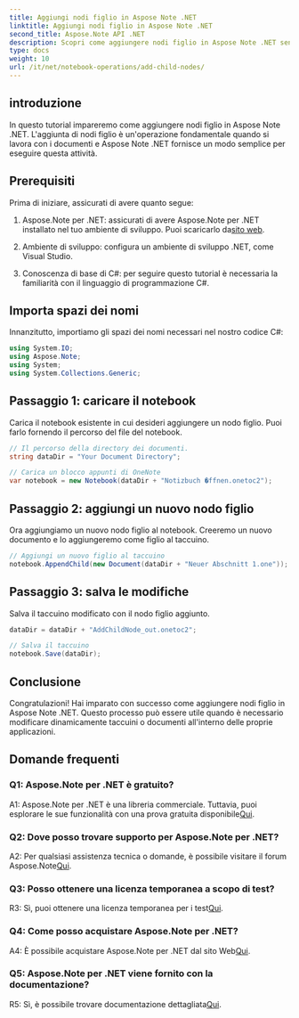 ```yaml
---
title: Aggiungi nodi figlio in Aspose Note .NET
linktitle: Aggiungi nodi figlio in Aspose Note .NET
second_title: Aspose.Note API .NET
description: Scopri come aggiungere nodi figlio in Aspose Note .NET senza sforzo con questo tutorial completo. Potenzia subito le tue capacità di manipolazione dei documenti.
type: docs
weight: 10
url: /it/net/notebook-operations/add-child-nodes/
---
```

## introduzione

In questo tutorial impareremo come aggiungere nodi figlio in Aspose Note .NET. L'aggiunta di nodi figlio è un'operazione fondamentale quando si lavora con i documenti e Aspose Note .NET fornisce un modo semplice per eseguire questa attività.

## Prerequisiti

Prima di iniziare, assicurati di avere quanto segue:

1.  Aspose.Note per .NET: assicurati di avere Aspose.Note per .NET installato nel tuo ambiente di sviluppo. Puoi scaricarlo da[sito web](https://releases.aspose.com/note/net/).

2. Ambiente di sviluppo: configura un ambiente di sviluppo .NET, come Visual Studio.

3. Conoscenza di base di C#: per seguire questo tutorial è necessaria la familiarità con il linguaggio di programmazione C#.

## Importa spazi dei nomi

Innanzitutto, importiamo gli spazi dei nomi necessari nel nostro codice C#:

```csharp
using System.IO;
using Aspose.Note;
using System;
using System.Collections.Generic;
```

## Passaggio 1: caricare il notebook

Carica il notebook esistente in cui desideri aggiungere un nodo figlio. Puoi farlo fornendo il percorso del file del notebook.

```csharp
// Il percorso della directory dei documenti.
string dataDir = "Your Document Directory";

// Carica un blocco appunti di OneNote
var notebook = new Notebook(dataDir + "Notizbuch �ffnen.onetoc2");
```

## Passaggio 2: aggiungi un nuovo nodo figlio

Ora aggiungiamo un nuovo nodo figlio al notebook. Creeremo un nuovo documento e lo aggiungeremo come figlio al taccuino.

```csharp
// Aggiungi un nuovo figlio al taccuino
notebook.AppendChild(new Document(dataDir + "Neuer Abschnitt 1.one"));
```

## Passaggio 3: salva le modifiche

Salva il taccuino modificato con il nodo figlio aggiunto.

```csharp
dataDir = dataDir + "AddChildNode_out.onetoc2";

// Salva il taccuino
notebook.Save(dataDir);
```

## Conclusione

Congratulazioni! Hai imparato con successo come aggiungere nodi figlio in Aspose Note .NET. Questo processo può essere utile quando è necessario modificare dinamicamente taccuini o documenti all'interno delle proprie applicazioni.

## Domande frequenti

### Q1: Aspose.Note per .NET è gratuito?

 A1: Aspose.Note per .NET è una libreria commerciale. Tuttavia, puoi esplorare le sue funzionalità con una prova gratuita disponibile[Qui](https://releases.aspose.com/).

### Q2: Dove posso trovare supporto per Aspose.Note per .NET?

 A2: Per qualsiasi assistenza tecnica o domande, è possibile visitare il forum Aspose.Note[Qui](https://forum.aspose.com/c/note/28).

### Q3: Posso ottenere una licenza temporanea a scopo di test?

 R3: Sì, puoi ottenere una licenza temporanea per i test[Qui](https://purchase.aspose.com/temporary-license/).

### Q4: Come posso acquistare Aspose.Note per .NET?

 A4: È possibile acquistare Aspose.Note per .NET dal sito Web[Qui](https://purchase.aspose.com/buy).

### Q5: Aspose.Note per .NET viene fornito con la documentazione?

 R5: Sì, è possibile trovare documentazione dettagliata[Qui](https://reference.aspose.com/note/net/).